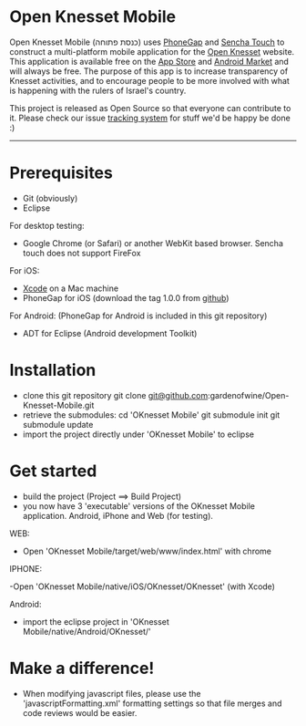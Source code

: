 Open Knesset Mobile
========

Open Knesset Mobile (כנסת פתוחה) uses [PhoneGap](http://www.phonegap.com) and [Sencha Touch](http://www.sencha.com/products/touch/) to construct a multi-platform mobile application for the [Open Knesset](http://www.oknesset.rog) website.
This application is available free on the [App Store](http://itunes.apple.com/us/app/id475096101) and [Android Market](https://market.android.com/details?id=org.oknesset) and will always be free.
The purpose of this app is to increase transparency of Knesset activities, and to encourage people to be more involved with what is happening with the rulers of Israel's country.

This project is released as Open Source so that everyone can contribute to it.
Please check our issue [tracking system](https://track.nsa.co.il/projects/oknesset_mobile) for stuff we'd be happy be done :)

---
Prerequisites
========

- Git (obviously)
- Eclipse

For desktop testing:

- Google Chrome (or Safari) or another WebKit based browser. Sencha touch does not support FireFox

For iOS:

- [Xcode](https://developer.apple.com/xcode/index.php) on a Mac machine
- PhoneGap for iOS (download the tag 1.0.0 from [github](https://github.com/callback/phonegap/zipball/1.0.0))

For Android: (PhoneGap for Android is included in this git repository)

- ADT for Eclipse (Android development Toolkit)

Installation
========

- clone this git repository
    git clone git@github.com:gardenofwine/Open-Knesset-Mobile.git
- retrieve the submodules:
    cd 'OKnesset Mobile'
    git submodule init
    git submodule update
- import the project directly under 'OKnesset Mobile' to eclipse

Get started
========
- build the project (Project ==> Build Project)
- you now have 3 'executable' versions of the OKnesset Mobile application. Android, iPhone and Web (for testing).

WEB:

- Open 'OKnesset Mobile/target/web/www/index.html' with chrome

IPHONE:

-Open 'OKnesset Mobile/native/iOS/OKnesset/OKnesset' (with Xcode)

Android:
- import the eclipse project in 'OKnesset Mobile/native/Android/OKnesset/'


Make a difference!
========

- When modifying javascript files, please use the 'javascriptFormatting.xml' formatting settings so that file merges and code reviews would be easier.



